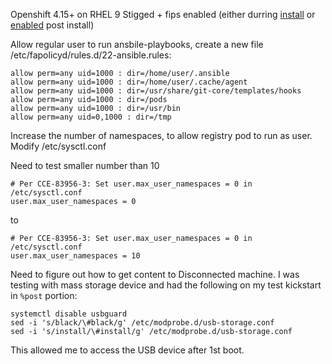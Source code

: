 Openshift 4.15+ on RHEL 9 Stigged + fips enabled (either durring [install](https://docs.redhat.com/en/documentation/red_hat_enterprise_linux/9/html/security_hardening/switching-rhel-to-fips-mode_security-hardening#proc_installing-the-system-with-fips-mode-enabled_switching-rhel-to-fips-mode) or [enabled](https://docs.redhat.com/en/documentation/red_hat_enterprise_linux/9/html/security_hardening/switching-rhel-to-fips-mode_security-hardening#switching-the-system-to-fips-mode_using-the-system-wide-cryptographic-policies) post install)

Allow regular user to run ansbile-playbooks, create a new file /etc/fapolicyd/rules.d/22-ansible.rules:
```
allow perm=any uid=1000 : dir=/home/user/.ansible
allow perm=any uid=1000 : dir=/home/user/.cache/agent
allow perm=any uid=1000 : dir=/usr/share/git-core/templates/hooks
allow perm=any uid=1000 : dir=/pods
allow perm=any uid=1000 : dir=/usr/bin
allow perm=any uid=0,1000 : dir=/tmp
```

Increase the number of namespaces, to allow registry pod to run as user. Modify /etc/sysctl.conf

Need to test smaller number than 10
```
# Per CCE-83956-3: Set user.max_user_namespaces = 0 in /etc/sysctl.conf
user.max_user_namespaces = 0
```
to
```
# Per CCE-83956-3: Set user.max_user_namespaces = 0 in /etc/sysctl.conf
user.max_user_namespaces = 10
```

Need to figure out how to get content to Disconnected machine. I was testing with mass storage device and had the following on my test kickstart in `%post` portion:
```
systemctl disable usbguard
sed -i 's/black/\#black/g' /etc/modprobe.d/usb-storage.conf
sed -i 's/install/\#install/g' /etc/modprobe.d/usb-storage.conf
```

This allowed me to access the USB device after 1st boot. 